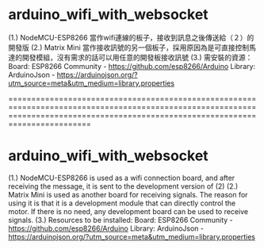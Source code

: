 # arduino_wifi_with_websocket
(1.) NodeMCU-ESP8266 當作wifi連線的板子，接收到訊息之後傳送給（２）的開發版
(2.) Matrix Mini 當作接收訊號的另一個板子，採用原因為是可直接控制馬達的開發模組，沒有需求的話可以用任意的開發板接收訊號
(3.) 需安裝的資源：
  Board:
    ESP8266 Community - https://github.com/esp8266/Arduino
  Library:
    ArduinoJson - https://arduinojson.org/?utm_source=meta&utm_medium=library.properties
    
    
====================================================================================================================================================================================
    
# arduino_wifi_with_websocket
(1.) NodeMCU-ESP8266 is used as a wifi connection board, and after receiving the message, it is sent to the development version of (2)
(2.) Matrix Mini is used as another board for receiving signals. The reason for using it is that it is a development module that can directly control the motor. If there is no need, any development board can be used to receive signals.
(3.) Resources to be installed:
  Board:
    ESP8266 Community - https://github.com/esp8266/Arduino
  Library:
    ArduinoJson - https://arduinojson.org/?utm_source=meta&utm_medium=library.properties
